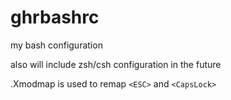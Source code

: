 # ghrbashrc
my bash configuration

also will include zsh/csh configuration in the future

.Xmodmap is used to remap `<ESC>` and `<CapsLock>`


